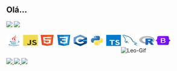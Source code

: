 ## Olá...

<div>
<img height="180em" src="https://github-readme-stats.vercel.app/api?username=LeoMiriZ&show_icons=true&theme=github_dark&incluede_all_commits=true&count_private=true"/>
<img height="180em" src="https://github-readme-stats.vercel.app/api/top-langs/?username=LeoMiriZ&layout=compact&langs_count=16&theme=github_dark"/>
</div>

<div style="display: inline_block"><br>
  <img align="center” alt="Leo-Java” height="30" width="40" src="https://raw.githubusercontent.com/devicons/devicon/master/icons/java/java-original.svg">
  <img align="center” alt="Leo-JS” height="30" width="40" src="https://raw.githubusercontent.com/devicons/devicon/master/icons/javascript/javascript-original.svg">
  <img align="center” alt="Leo-HTML” height="30" width="40" src="https://raw.githubusercontent.com/devicons/devicon/master/icons/html5/html5-original.svg">
  <img align="center” alt="Leo-CSS” height="30" width="40" src="https://raw.githubusercontent.com/devicons/devicon/master/icons/css3/css3-original.svg">
  <img align="center” alt="Leo-C++” height="30" width="40" src="https://raw.githubusercontent.com/devicons/devicon/master/icons/cplusplus/cplusplus-original.svg">
  <img align="center” alt="Leo-Python” height="30" width="40" src="https://raw.githubusercontent.com/devicons/devicon/master/icons/python/python-original.svg">
  <img align="center” alt="Leo-TS” height="30" width="40" src="https://raw.githubusercontent.com/devicons/devicon/master/icons/typescript/typescript-original.svg">
  <img align="center” alt="Leo-SQL” height="30" width="40" src="https://raw.githubusercontent.com/devicons/devicon/master/icons/mysql/mysql-original.svg">
  <img align="center” alt="Leo-R” height="30" width="40" src="https://raw.githubusercontent.com/devicons/devicon/master/icons/r/r-original.svg">
  <img align="center” alt="Leo-B” height="30" width="40" src="https://raw.githubusercontent.com/devicons/devicon/master/icons/bootstrap/bootstrap-original.svg">
  <img align="right" alt="Leo-Gif" height="150" width="200" src="https://media.tenor.com/GfSX-u7VGM4AAAAC/coding.gif">
</div>

##

<div>
<a href="https://instagram.com/leomiri_22" target="_blank"><img src="https://img.shields.io/badge/Instagram-E4405F?style=for-the-badge&logo=instagram&logoColor=white" target="_blank"> </a>
<a href="mailto:le.mbaptista@gmail.com" target="_blank"><img src="https://img.shields.io/badge/Gmail-D14836?style=for-the-badge&logo=gmail&logoColor=white" target="_blank"> </a>
<a href="https://www.linkedin.com/in/leomiri" target="_blank"><img src="https://img.shields.io/badge/LinkedIn-0077B5?style=for-the-badge&logo=linkedin&logoColor=white" target="_blank"> </a> 
</div>


 

